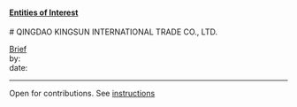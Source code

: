 #### [Entities of Interest](/list.html)
<link rel="stylesheet" type="text/css" href="../../assets/style.css">
# QINGDAO KINGSUN INTERNATIONAL TRADE CO., LTD.

[comment]: <> (Add/Remove information below as you want)
[comment]: <> (Markdown cheatsheet: https://github.com/adam-p/markdown-here/wiki/Markdown-Cheatsheet)
[Brief](Brief.md)  
by:  
date:  

---
[comment]: <> (Add your content here)
Open for contributions. See [instructions](/Readme.md#contribute)